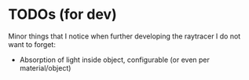 # TODOs (for dev)

Minor things that I notice when further developing the raytracer I do not want to forget:

- Absorption of light inside object, configurable (or even per material/object)